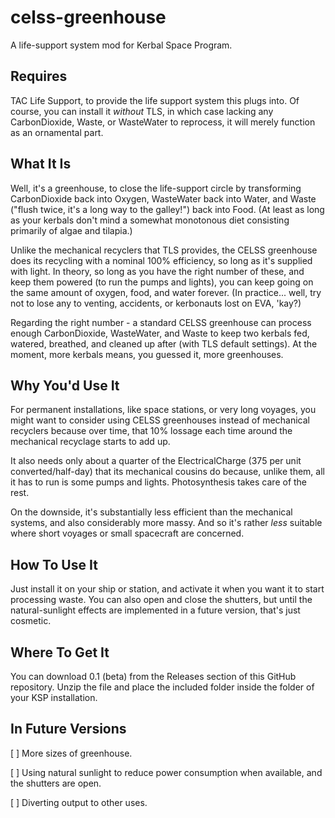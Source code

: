 celss-greenhouse
================

A life-support system mod for Kerbal Space Program.

Requires
--------

TAC Life Support, to provide the life support system this plugs into. Of course, you can install it _without_
TLS, in which case lacking any CarbonDioxide, Waste, or WasteWater to reprocess, it will merely function as an
ornamental part.

What It Is
----------

Well, it's a greenhouse, to close the life-support circle by transforming CarbonDioxide back into Oxygen, WasteWater
back into Water, and Waste ("flush twice, it's a long way to the galley!") back into Food. (At least as long as your
kerbals don't mind a somewhat monotonous diet consisting primarily of algae and tilapia.)

Unlike the mechanical recyclers that TLS provides, the CELSS greenhouse does its recycling with a nominal 100%
efficiency, so long as it's supplied with light. In theory, so long as you have the right number of these, and
keep them powered (to run the pumps and lights), you can keep going on the same amount of oxygen, food, and water
forever. (In practice... well, try not to lose any to venting, accidents, or kerbonauts lost on EVA, 'kay?)

Regarding the right number - a standard CELSS greenhouse can process enough CarbonDioxide, WasteWater, and Waste
to keep two kerbals fed, watered, breathed, and cleaned up after (with TLS default settings). At the moment, more
kerbals means, you guessed it, more greenhouses.

Why You'd Use It
----------------

For permanent installations, like space stations, or very long voyages, you might want to consider using CELSS
greenhouses instead of mechanical recyclers because over time, that 10% lossage each time around the mechanical
recyclage starts to add up.

It also needs only about a quarter of the ElectricalCharge (375 per unit converted/half-day) that its
mechanical cousins do because, unlike them, all it has to run is some pumps and lights. Photosynthesis takes
care of the rest.

On the downside, it's substantially less efficient than the mechanical systems, and also considerably more massy. And
so it's rather _less_ suitable where short voyages or small spacecraft are concerned.

How To Use It
-------------

Just install it on your ship or station, and activate it when you want it to start processing waste. You can also
open and close the shutters, but until the natural-sunlight effects are implemented in a future version, that's
just cosmetic.

Where To Get It
---------------

You can download 0.1 (beta) from the Releases section of this GitHub repository. Unzip the file and place the included folder inside the folder of your KSP installation.

In Future Versions
------------------

[ ] More sizes of greenhouse.

[ ] Using natural sunlight to reduce power consumption when available, and the shutters are open.

[ ] Diverting output to other uses.
